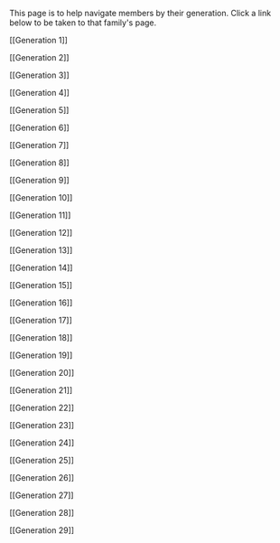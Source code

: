 This page is to help navigate members by their generation. Click a link below to be taken to that family's page.

[[Generation 1]]

[[Generation 2]]

[[Generation 3]]

[[Generation 4]]

[[Generation 5]]

[[Generation 6]]

[[Generation 7]]

[[Generation 8]]

[[Generation 9]]

[[Generation 10]]

[[Generation 11]]

[[Generation 12]]

[[Generation 13]]

[[Generation 14]]

[[Generation 15]]

[[Generation 16]]

[[Generation 17]]

[[Generation 18]]

[[Generation 19]]

[[Generation 20]]

[[Generation 21]]

[[Generation 22]]

[[Generation 23]]

[[Generation 24]]

[[Generation 25]]

[[Generation 26]]

[[Generation 27]]

[[Generation 28]]

[[Generation 29]]

